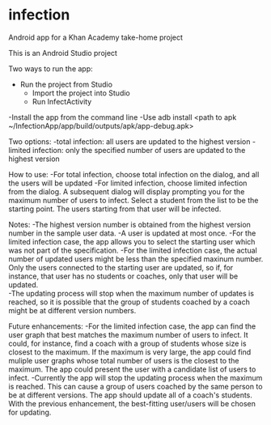 # infection
Android app for a Khan Academy take-home project

This is an Android Studio project

Two ways to run the app:
- Run the project from Studio
  - Import the project into Studio
  - Run InfectActivity
  
-Install the app from the command line
  -Use adb install <path to apk ~/InfectionApp/app/build/outputs/apk/app-debug.apk>

Two options:
-total infection: all users are updated to the highest version
-limited infection: only the specified number of users are updated to the highest version

How to use:
-For total infection, choose total infection on the dialog, and all the users will be updated
-For limited infection, choose limited infection from the dialog.  A subsequent dialog will display prompting you for the maximum number of users to infect.  Select a student from the list to be the starting point.  The users starting from that user will be infected.

Notes:
-The highest version number is obtained from the highest version number in the sample user data.
-A user is updated at most once.
-For the limited infection case, the app allows you to select the starting user which was not part of the specification.
-For the limited infection case, the actual number of updated users might be less than the specified maxinum number.  Only the users connected to the starting user are updated, so if, for instance, that user has no students or coaches, only that user will be updated.  
-The updating process will stop when the maximum number of updates is reached, so it is possible that the group of students coached by a coach might be at different version numbers.

Future enhancements:
-For the limited infection case, the app can find the user graph that best matches the maximum number of users to infect.  It could, for instance, find a coach with a group of students whose size is closest to the maximum.  If the maximum is very large, the app could find muliple user graphs whose total number of users is the closest to the maximum.  The app could present the user with a candidate list of users to infect.
-Currently the app will stop the updating process when the maximum is reached.  This can cause a group of users coached by the same person to be at different versions.  The app should update all of a coach's students.  With the previous enhancement, the best-fitting user/users will be chosen for updating.

